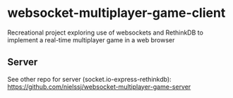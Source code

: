 # websocket-multiplayer-game-client
Recreational project exploring use of websockets and RethinkDB to implement a real-time multiplayer game in a web browser

## Server
See other repo for server (socket.io-express-rethinkdb):
https://github.com/nielssj/websocket-multiplayer-game-server